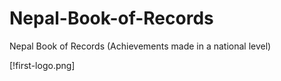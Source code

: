 # Nepal-Book-of-Records
Nepal Book of Records (Achievements made in a national level)

[!first-logo.png]

